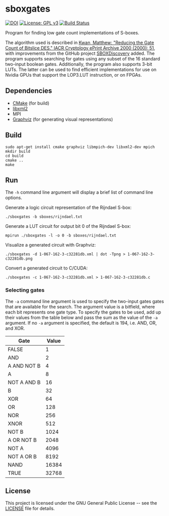 # sboxgates
[![DOI](https://zenodo.org/badge/79294181.svg)](https://zenodo.org/badge/latestdoi/79294181)
[![License: GPL v3](https://img.shields.io/badge/License-GPL%20v3-blue.svg)](https://www.gnu.org/licenses/gpl-3.0)
[![Build Status](https://travis-ci.com/dansarie/sboxgates.svg?branch=master)](https://travis-ci.com/dansarie/sboxgates)

Program for finding low gate count implementations of S-boxes.

The algorithm used is described in [Kwan, Matthew: "Reducing the Gate Count of Bitslice DES."
IACR Cryptology ePrint Archive 2000 (2000): 51](https://ia.cr/2000/051), with improvements from the
GitHub project [SBOXDiscovery](https://github.com/tripcode/SBOXDiscovery) added. The program
supports searching for gates using any subset of the 16 standard two-input boolean gates.
Additionally, the program also supports 3-bit LUTs. The latter can be used to find efficient
implementations for use on Nvidia GPUs that support the LOP3.LUT instruction, or on FPGAs.

## Dependencies

* [CMake](https://github.com/Kitware/CMake) (for build)
* [libxml2](https://github.com/GNOME/libxml2)
* MPI
* [Graphviz](https://github.com/ellson/graphviz) (for generating visual representations)

## Build

```
sudo apt-get install cmake graphviz libmpich-dev libxml2-dev mpich
mkdir build
cd build
cmake ..
make
```

## Run

The `-h` command line argument will display a brief list of command line options.

Generate a logic circuit representation of the Rijndael S-box:
```
./sboxgates -b sboxes/rijndael.txt
```

Generate a LUT circuit for output bit 0 of the Rijndael S-box:
```
mpirun ./sboxgates -l -o 0 -b sboxes/rijndael.txt
```

Visualize a generated circuit with Graphviz:
```
./sboxgates -d 1-067-162-3-c32281db.xml | dot -Tpng > 1-067-162-3-c32281db.png
```

Convert a generated circuit to C/CUDA:
```
./sboxgates -c 1-067-162-3-c32281db.xml > 1-067-162-3-c32281db.c
```

### Selecting gates

The `-a` command line argument is used to specify the two-input gates gates that are available for
the search. The argument value is a bitfield, where each bit represents one gate type. To specify
the gates to be used, add up their values from the table below and pass the sum as the value of
the `-a` argument. If no `-a` argument is specified, the default is 194, i.e. AND, OR, and XOR.

| Gate        | Value |
| ----------- | ----- |
| FALSE       |     1 |
| AND         |     2 |
| A AND NOT B |     4 |
| A           |     8 |
| NOT A AND B |    16 |
| B           |    32 |
| XOR         |    64 |
| OR          |   128 |
| NOR         |   256 |
| XNOR        |   512 |
| NOT B       |  1024 |
| A OR NOT B  |  2048 |
| NOT A       |  4096 |
| NOT A OR B  |  8192 |
| NAND        | 16384 |
| TRUE        | 32768 |

## License

This project is licensed under the GNU General Public License -- see the [LICENSE](LICENSE)
file for details.
